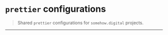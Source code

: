 # `prettier` configurations

> Shared `prettier` configurations for `somehow.digital` projects.

---
